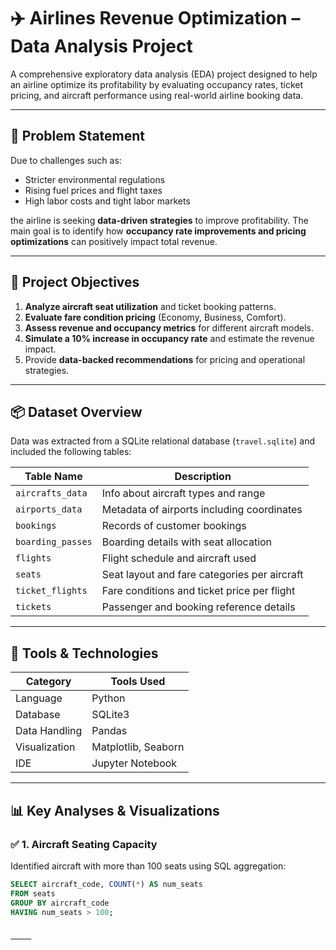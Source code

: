 

# ✈️ Airlines Revenue Optimization – Data Analysis Project

A comprehensive exploratory data analysis (EDA) project designed to help an airline optimize its profitability by evaluating occupancy rates, ticket pricing, and aircraft performance using real-world airline booking data.

---

## 🧠 Problem Statement

Due to challenges such as:
- Stricter environmental regulations
- Rising fuel prices and flight taxes
- High labor costs and tight labor markets

the airline is seeking **data-driven strategies** to improve profitability. The main goal is to identify how **occupancy rate improvements and pricing optimizations** can positively impact total revenue.

---

## 🎯 Project Objectives

1. **Analyze aircraft seat utilization** and ticket booking patterns.  
2. **Evaluate fare condition pricing** (Economy, Business, Comfort).  
3. **Assess revenue and occupancy metrics** for different aircraft models.  
4. **Simulate a 10% increase in occupancy rate** and estimate the revenue impact.  
5. Provide **data-backed recommendations** for pricing and operational strategies.  

---

## 📦 Dataset Overview

Data was extracted from a SQLite relational database (`travel.sqlite`) and included the following tables:

| Table Name         | Description                                  |
|--------------------|----------------------------------------------|
| `aircrafts_data`   | Info about aircraft types and range          |
| `airports_data`    | Metadata of airports including coordinates   |
| `bookings`         | Records of customer bookings                 |
| `boarding_passes`  | Boarding details with seat allocation        |
| `flights`          | Flight schedule and aircraft used            |
| `seats`            | Seat layout and fare categories per aircraft |
| `ticket_flights`   | Fare conditions and ticket price per flight  |
| `tickets`          | Passenger and booking reference details      |

---

## 🧪 Tools & Technologies

| Category        | Tools Used                  |
|----------------|-----------------------------|
| Language        | Python                      |
| Database        | SQLite3                     |
| Data Handling   | Pandas                      |
| Visualization   | Matplotlib, Seaborn         |
| IDE             | Jupyter Notebook            |

---

## 📊 Key Analyses & Visualizations

### ✅ 1. Aircraft Seating Capacity  
Identified aircraft with more than 100 seats using SQL aggregation:

```sql
SELECT aircraft_code, COUNT(*) AS num_seats
FROM seats
GROUP BY aircraft_code
HAVING num_seats > 100;


⸻

